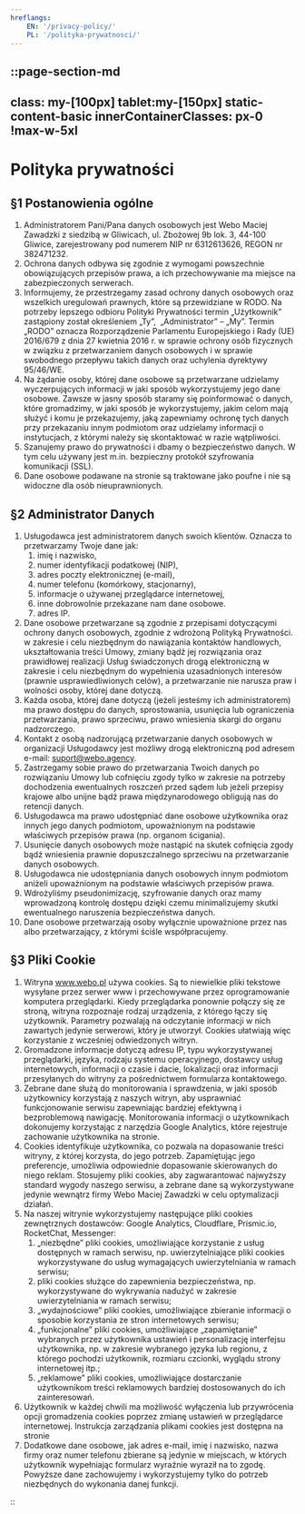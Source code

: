 ```yaml
---
hreflangs:
    EN: '/privacy-policy/'
    PL: '/polityka-prywatnosci/'
---
```


::page-section-md
---
class: my-[100px] tablet:my-[150px] static-content-basic
innerContainerClasses: px-0 !max-w-5xl
---

# Polityka prywatności
## §1 Postanowienia ogólne

1. Administratorem Pani/Pana danych osobowych jest Webo Maciej Zawadzki z siedzibą w Gliwicach, ul. Zbożowej 9b lok. 3, 44-100 Gliwice, zarejestrowany pod numerem NIP nr 6312613626, REGON nr 382471232. 
2. Ochrona danych odbywa się zgodnie z wymogami powszechnie obowiązujących przepisów prawa, a ich przechowywanie ma miejsce na zabezpieczonych serwerach.
3. Informujemy, że przestrzegamy zasad ochrony danych osobowych oraz wszelkich uregulowań prawnych, które są przewidziane w RODO. Na potrzeby lepszego odbioru Polityki Prywatności termin „Użytkownik” zastąpiony został określeniem „Ty”,  „Administrator” – „My”. Termin „RODO” oznacza Rozporządzenie Parlamentu Europejskiego i Rady (UE) 2016/679 z dnia 27 kwietnia 2016 r. w sprawie ochrony osób fizycznych w związku z przetwarzaniem danych osobowych i w sprawie swobodnego przepływu takich danych oraz uchylenia dyrektywy 95/46/WE.
4. Na żądanie osoby, której dane osobowe są przetwarzane udzielamy wyczerpujących informacji w jaki sposób wykorzystujemy jego dane osobowe. Zawsze w jasny sposób staramy się poinformować o danych, które gromadzimy, w jaki sposób je wykorzystujemy, jakim celom mają służyć i komu je przekazujemy, jaką zapewniamy ochronę tych danych przy przekazaniu innym podmiotom oraz udzielamy informacji o instytucjach, z którymi należy się skontaktować w razie wątpliwości. 
5. Szanujemy prawo do prywatności i dbamy o bezpieczeństwo danych. W tym celu używany jest m.in. bezpieczny protokół szyfrowania komunikacji (SSL).
6. Dane osobowe podawane na stronie są traktowane jako poufne i nie są widoczne dla osób nieuprawnionych.

## §2 Administrator Danych

1. Usługodawca jest administratorem danych swoich klientów. Oznacza to przetwarzamy Twoje dane jak: 
    1. imię i nazwisko,
    2. numer identyfikacji podatkowej (NIP),
    3. adres poczty elektronicznej (e-mail),
    4. numer telefonu (komórkowy, stacjonarny),
    5. informacje o używanej przeglądarce internetowej,
    6. inne dobrowolnie przekazane nam dane osobowe. 
    7. adres IP.
2. Dane osobowe przetwarzane są zgodnie z przepisami dotyczącymi ochrony danych osobowych, zgodnie z wdrożoną Polityką Prywatności. w zakresie i celu niezbędnym do nawiązania kontaktów handlowych, ukształtowania treści Umowy, zmiany bądź jej rozwiązania oraz prawidłowej realizacji Usług świadczonych drogą elektroniczną w zakresie i celu niezbędnym do wypełnienia uzasadnionych interesów (prawnie usprawiedliwionych celów), a przetwarzanie nie narusza praw i wolności osoby, której dane dotyczą.
3. Każda osoba, której dane dotyczą (jeżeli jesteśmy ich administratorem) ma prawo dostępu do danych, sprostowania, usunięcia lub ograniczenia przetwarzania, prawo sprzeciwu, prawo wniesienia skargi do organu nadzorczego.
4. Kontakt z osobą nadzorującą przetwarzanie danych osobowych w organizacji Usługodawcy jest możliwy drogą elektroniczną pod adresem e-mail: suport@webo.agency.
5. Zastrzegamy sobie prawo do przetwarzania Twoich danych po rozwiązaniu Umowy lub cofnięciu zgody tylko w zakresie na potrzeby dochodzenia ewentualnych roszczeń przed sądem lub jeżeli przepisy krajowe albo unijne bądź prawa międzynarodowego obligują nas do retencji danych.
6. Usługodawca ma prawo udostępniać dane osobowe użytkownika oraz innych jego danych podmiotom, upoważnionym na podstawie właściwych przepisów prawa (np. organom ścigania).
7. Usunięcie danych osobowych może nastąpić na skutek cofnięcia zgody bądź wniesienia prawnie dopuszczalnego sprzeciwu na przetwarzanie danych osobowych.
8. Usługodawca nie udostępniania danych osobowych innym podmiotom aniżeli upoważnionym na podstawie właściwych przepisów prawa.
9. Wdrożyliśmy pseudonimizację, szyfrowanie danych oraz mamy wprowadzoną kontrolę dostępu dzięki czemu minimalizujemy skutki ewentualnego naruszenia bezpieczeństwa danych.
10. Dane osobowe przetwarzają osoby wyłącznie upoważnione przez nas albo przetwarzający, z którymi ściśle współpracujemy.

## §3 Pliki Cookie

1. Witryna www.webo.pl używa cookies. Są to niewielkie pliki tekstowe wysyłane przez serwer www i przechowywane przez oprogramowanie komputera przeglądarki. Kiedy przeglądarka ponownie połączy się ze stroną, witryna rozpoznaje rodzaj urządzenia, z którego łączy się użytkownik. Parametry pozwalają na odczytanie informacji w nich zawartych jedynie serwerowi, który je utworzył. Cookies ułatwiają więc korzystanie z wcześniej odwiedzonych witryn.
2. Gromadzone informacje dotyczą adresu IP, typu wykorzystywanej przeglądarki, języka, rodzaju systemu operacyjnego, dostawcy usług internetowych, informacji o czasie i dacie, lokalizacji oraz informacji przesyłanych do witryny za pośrednictwem formularza kontaktowego.
3. Zebrane dane służą do monitorowania i sprawdzenia, w jaki sposób użytkownicy korzystają z naszych witryn, aby usprawniać funkcjonowanie serwisu zapewniając bardziej efektywną i bezproblemową nawigację. Monitorowania informacji o użytkownikach dokonujemy korzystając z narzędzia Google Analytics, które rejestruje zachowanie użytkownika na stronie.
4. Cookies identyfikuje użytkownika, co pozwala na dopasowanie treści witryny, z której korzysta, do jego potrzeb. Zapamiętując jego preferencje, umożliwia odpowiednie dopasowanie skierowanych do niego reklam. Stosujemy pliki cookies, aby zagwarantować najwyższy standard wygody naszego serwisu, a zebrane dane są wykorzystywane jedynie wewnątrz firmy Webo Maciej Zawadzki w celu optymalizacji działań.
5. Na naszej witrynie wykorzystujemy następujące pliki cookies zewnętrznych dostawców: Google Analytics, Cloudflare, Prismic.io, RocketChat, Messenger:
    1. „niezbędne” pliki cookies, umożliwiające korzystanie z usług dostępnych w ramach serwisu, np. uwierzytelniające pliki cookies wykorzystywane do usług wymagających uwierzytelniania w ramach serwisu;
    2. pliki cookies służące do zapewnienia bezpieczeństwa, np. wykorzystywane do wykrywania nadużyć w zakresie uwierzytelniania w ramach serwisu;
    3. „wydajnościowe” pliki cookies, umożliwiające zbieranie informacji o sposobie korzystania ze stron internetowych serwisu;
    4. „funkcjonalne” pliki cookies, umożliwiające „zapamiętanie” wybranych przez użytkownika ustawień i personalizację interfejsu użytkownika, np. w zakresie wybranego języka lub regionu, z którego pochodzi użytkownik, rozmiaru czcionki, wyglądu strony internetowej itp.;
    5. „reklamowe” pliki cookies, umożliwiające dostarczanie użytkownikom treści reklamowych bardziej dostosowanych do ich zainteresowań.
6. Użytkownik w każdej chwili ma możliwość wyłączenia lub przywrócenia opcji gromadzenia cookies poprzez zmianę ustawień w przeglądarce internetowej. Instrukcja zarządzania plikami cookies jest dostępna na stronie
7. Dodatkowe dane osobowe, jak adres e-mail, imię i nazwisko, nazwa firmy oraz numer telefonu zbierane są jedynie w miejscach, w których użytkownik wypełniając formularz wyraźnie wyraził na to zgodę. Powyższe dane zachowujemy i wykorzystujemy tylko do potrzeb niezbędnych do wykonania danej funkcji.

::